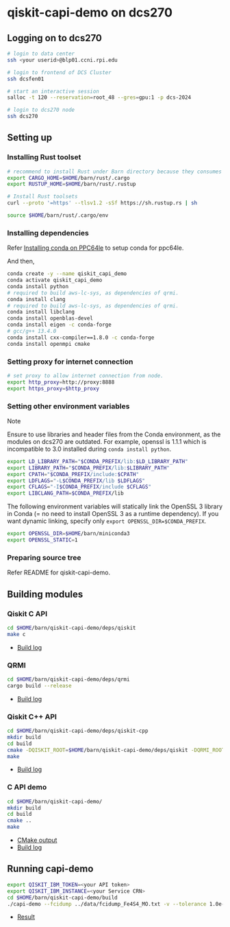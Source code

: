 # qiskit-capi-demo on dcs270


## Logging on to dcs270 

```bash
# login to data center
ssh <your userid>@blp01.ccni.rpi.edu

# login to frontend of DCS Cluster
ssh dcsfen01

# start an interactive session
salloc -t 120 --reservation=root_48 --gres=gpu:1 -p dcs-2024

# login to dcs270 node
ssh dcs270
```

## Setting up

### Installing Rust toolset

```bash
# recommend to install Rust under Barn directory because they consumes large size of filesystem.
export CARGO_HOME=$HOME/barn/rust/.cargo
export RUSTUP_HOME=$HOME/barn/rust/.rustup

# Install Rust toolsets
curl --proto '=https' --tlsv1.2 -sSf https://sh.rustup.rs | sh

source $HOME/barn/rust/.cargo/env
```

### Installing dependencies

Refer [Installing conda on PPC64le](https://docs.cci.rpi.edu/software/Conda/#installing-conda-on-ppc64le) to setup conda for ppc64le.

And then,

```bash
conda create -y --name qiskit_capi_demo
conda activate qiskit_capi_demo
conda install python
# required to build aws-lc-sys, as dependencies of qrmi.
conda install clang
# required to build aws-lc-sys, as dependencies of qrmi.
conda install libclang
conda install openblas-devel
conda install eigen -c conda-forge
# gcc/g++ 13.4.0
conda install cxx-compiler==1.8.0 -c conda-forge
conda install openmpi cmake
```

### Setting proxy for internet connection

```bash
# set proxy to allow internet connection from node.
export http_proxy=http://proxy:8888
export https_proxy=$http_proxy
```

### Setting other environment variables

> [!NOTE]
> Ensure to use libraries and header files from the Conda environment, as the modules on dcs270 are outdated. For example, openssl is 1.1.1 which is incompatible to 3.0 installed during `conda install python`.

```bash
export LD_LIBRARY_PATH="$CONDA_PREFIX/lib:$LD_LIBRARY_PATH"
export LIBRARY_PATH="$CONDA_PREFIX/lib:$LIBRARY_PATH"
export CPATH="$CONDA_PREFIX/include:$CPATH"
export LDFLAGS="-L$CONDA_PREFIX/lib $LDFLAGS"
export CFLAGS="-I$CONDA_PREFIX/include $CFLAGS"
export LIBCLANG_PATH=$CONDA_PREFIX/lib
```

The following environment variables will statically link the OpenSSL 3 library in Conda (= no need to install OpenSSL 3 as a runtime dependency). If you want dynamic linking, specify only `export OPENSSL_DIR=$CONDA_PREFIX`. 

```bash
export OPENSSL_DIR=$HOME/barn/miniconda3
export OPENSSL_STATIC=1
```

### Preparing source tree

Refer README for qiskit-capi-demo.

## Building modules

### Qiskit C API

```bash
cd $HOME/barn/qiskit-capi-demo/deps/qiskit
make c
```

* [Build log](./qiskit-c-api-build.txt)

### QRMI

```bash
cd $HOME/barn/qiskit-capi-demo/deps/qrmi
cargo build --release
```

* [Build log](./qrmi-build.txt)


### Qiskit C++ API

```bash
cd $HOME/barn/qiskit-capi-demo/deps/qiskit-cpp
mkdir build
cd build
cmake -DQISKIT_ROOT=$HOME/barn/qiskit-capi-demo/deps/qiskit -DQRMI_ROOT=$HOME/barn/qiskit-capi-demo/deps/qrmi ..
make
```

* [Build log](./qiskit-cpp-build.txt)

### C API demo

```bash
cd $HOME/barn/qiskit-capi-demo/
mkdir build
cd build
cmake ..
make
```

* [CMake output](./cmake_out.txt)
* [Build log](./make_out.txt)


## Running capi-demo

```bash
export QISKIT_IBM_TOKEN=<your API token>
export QISKIT_IBM_INSTANCE=<your Service CRN>
cd $HOME/barn/qiskit-capi-demo/build
./capi-demo --fcidump ../data/fcidump_Fe4S4_MO.txt -v --tolerance 1.0e-3 --max_time 600 --recovery 1 --number_of_samples 1000 --backend_name ibm_fez
```

* [Result](./capi-demo-result.txt)
